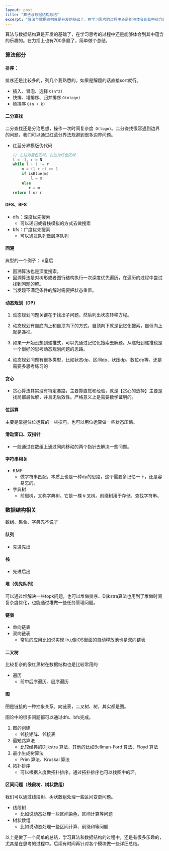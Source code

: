 ```yaml
---
layout: post
title: "算法与数据结构总结"
excerpt: "算法与数据结构算是开发的基础了，在学习思考的过程中还是能够体会到其中蕴含的乐趣的。在力扣上也有700多题了，简单做个总结"
---
```

算法与数据结构算是开发的基础了，在学习思考的过程中还是能够体会到其中蕴含的乐趣的。在力扣上也有700多题了，简单做个总结。

### 算法部分

#### 排序：

排序还是比较多的，列几个我熟悉的。如果是解题的话直接sort就行。

+ 插入、冒泡、选择  `O(n^2)`
+ 快排、堆排序、归并排序  `O(nlogn)`
+ 桶排序  `O(n + k)`



####  二分查找

二分查找还是分治思想，操作一次时间复杂度` O(logn)`。二分查找很容遇到边界的问题，我们可以通过红蓝分界法规避到很多边界问题。

+ 红蓝分界模版伪代码

  ```swift
  // 左边为蓝色区域，右边为红色区域
  l = -1, r = N
  while l + 1 != r
      m = (l + r) >> 1
      if isBlue(m)
          l = m
      else 
         r = m
  return l or r
  ```



#### DFS、BFS

+ dfs：深度优先搜索
  - 可以递归或者栈模拟的方式去做搜索
+ bfs：广度优先搜索
  - 可以通过队列做层序队列



#### 回溯

  典型的一个例子： n皇后

+ 回溯算法也是深度搜索。
+ 回溯算法是对树形或者图行结构执行一次深度优先遍历，在遍历的过程中尝试找到问题的解。
+ 当发现不满足条件的解时需要把状态重置。



#### 动态规划（DP）

1. 动态规划问题关键在于找出子问题，然后列出状态转移方程。

2. 动态规划有自底向上和自顶向下的方式，自顶向下就是记忆化搜索，自低向上就是递推。

3. 如果一开始没想到递推式，可以先通过记忆化搜索去解题。从递归到递推也是一个很好的思考动态规划问题的思路。
4. 动态规划问题有很多类型，比如状态dp、区间dp、状压dp、数位dp等。还是需要多思考练习的



#### 贪心

+ 贪心算法其实没有特定套路，主要靠直觉和经验，就是【贪心的选择】主要是找局部最优解，并且无后效性。严格意义上是需要数学证明的。



#### 位运算

主要是掌握住位运算的一些技巧。也可以用位运算做一些状态压缩。



#### 滑动窗口、双指针

+ 一般通过在数组上通过同向移动的两个指针去解决一些问题。



#### 字符串相关

+ KMP 
  - 做字符串匹配，本质上也是一种dp的思路，这个需要多记忆一下，还是容易忘的。
+ 字典树
  - 前缀树，又称字典树。它是一棵 `N` 叉树。前缀树用于存储、查找字符串。



### 数据结构相关

数组、集合、字典先不说了

#### 队列

+ 先进先出



#### 栈

+ 先进后出



#### 堆（优先队列）

可以通过堆解决一些topk问题，也可以堆做排序、Dijkstra算法也用到了堆做时间复杂度优化，也能通过堆做一些任务管理问题。



#### 链表

+ 单向链表
+ 双向链表
  - 常见的应用比如说实现 lru,像iOS里面的自动释放池也是双向链表



#### 二叉树

比较复杂的像红黑树在数据结构也是比较常用的

+ 遍历
  - 前中后序遍历、层序遍历



#### 图

图是链接的一种抽象关系。向链表，二叉树、树，其实都是图。

图论中的很多问题都可以通过dfs、bfs完成。

1. 图的创建
   - 邻接矩阵、邻接表
2. 最短路算法
   - 比较经典的Dijkstra 算法，其他的比如Bellman-Ford 算法、Floyd 算法
3. 最小生成树算法
   - Prim 算法、Kruskal 算法
4. 拓扑排序
   - 可以根据入度做拓扑排序。通过拓扑排序也可以找图中的环。



#### 区间问题（线段树、树状数组）

我们可以通过线段树、树状数组处理一些区间变更问题。

+ 线段树
  - 比如说动态处理一些区间染色，区间计算等问题
+ 树状数组
  - 比如说动态处理一些区间计算、前缀和等问题



以上是做了一个简单的总结，学习算法和数据结构的过程中，还是有很多乐趣的，尤其是在思考的过程中。后续有时间再针对各个模块做一些详细总结。

